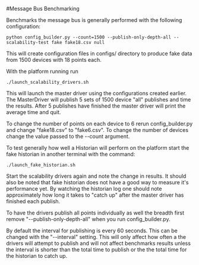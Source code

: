 #Message Bus Benchmarking

Benchmarks the message bus is generally performed with the following configuration:

    python config_builder.py --count=1500 --publish-only-depth-all --scalability-test fake fake18.csv null

This will create configuration files in configs/ directory to produce fake data from 1500 devices with 18 points each.

With the platform running run

    ./launch_scalability_drivers.sh

This will launch the master driver using the configurations created earlier. The MasterDriver will publish 5 sets of 1500 device "all" publishes and time the results. After 5 publishes have finished the master driver will print the average time and quit.

To change the number of points on each device to 6 rerun config_builder.py and change "fake18.csv" to "fake6.csv". To change the number of devices change the value passed to the --count argument.

To test generally how well a Historian will perform on the platform start the fake historian in another terminal with the command:

    ./launch_fake_historian.sh

Start the scalability drivers again and note the change in results. It should also be noted that fake historian does not have a good way to measure it's performance yet. By watching the historian log one should note approximately how long it takes to "catch up" after the master driver has finished each publish.

To have the drivers publish all points individually as well the breadth first remove "--publish-only-depth-all" when you run config_builder.py.

By default the interval for publishing is every 60 seconds. This can be changed with the "--interval" setting. This will only affect how often a the drivers will attempt to publish and will not affect benchmarks results unless the interval is shorter than the total time to publish or the the total time for the historian to catch up.
